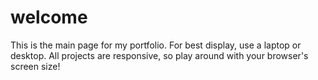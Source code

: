 # welcome
This is the main page for my portfolio. For best display, use a laptop or desktop. All projects are responsive, so play around with your browser's screen size!
